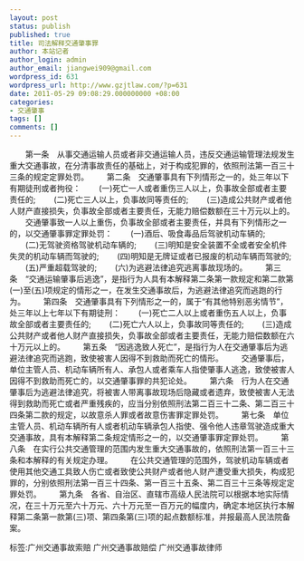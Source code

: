 ```yaml
---
layout: post
status: publish
published: true
title: 司法解释交通肇事罪
author: 本站记者
author_login: admin
author_email: jiangwei909@gmail.com
wordpress_id: 631
wordpress_url: http://www.gzjtlaw.com/?p=631
date: 2011-05-29 09:08:29.000000000 +08:00
categories:
- 交通肇事
tags: []
comments: []
---
```

　　第一条　从事交通运输人员或者非交通运输人员，违反交通运输管理法规发生重大交通事故，在分清事故责任的基础上，对于构成犯罪的，依照刑法第一百三十三条的规定定罪处罚。 　　第二条　交通肇事具有下列情形之一的，处三年以下有期徒刑或者拘役： 　　(一)死亡一人或者重伤三人以上，负事故全部或者主要责任的; 　　(二)死亡三人以上，负事故同等责任的; 　　(三)造成公共财产或者他人财产直接损失，负事故全部或者主要责任，无能力赔偿数额在三十万元以上的。 　　交通肇事致一人以上重伤，负事故全部或者主要责任，并具有下列情形之一的，以交通肇事罪定罪处罚： 　　(一)酒后、吸食毒品后驾驶机动车辆的; 　　(二)无驾驶资格驾驶机动车辆的; 　　(三)明知是安全装置不全或者安全机件失灵的机动车辆而驾驶的; 　　(四)明知是无牌证或者已报废的机动车辆而驾驶的; 　　(五)严重超载驾驶的; 　　(六)为逃避法律追究逃离事故现场的。 　　第三条　&ldquo;交通运输肇事后逃逸&rdquo;，是指行为人具有本解释第二条第一款规定和第二款第(一)至(五)项规定的情形之一，在发生交通事故后，为逃避法律追究而逃跑的行为。 　　第四条　交通肇事具有下列情形之一的，属于&ldquo;有其他特别恶劣情节&rdquo;，处三年以上七年以下有期徒刑： 　　(一)死亡二人以上或者重伤五人以上，负事故全部或者主要责任的; 　　(二)死亡六人以上，负事故同等责任的; 　　(三)造成公共财产或者他人财产直接损失，负事故全部或者主要责任，无能力赔偿数额在六十万元以上的。 　　第五条　&ldquo;因逃逸致人死亡&rdquo;，是指行为人在交通肇事后为逃避法律追究而逃跑，致使被害人因得不到救助而死亡的情形。 　　交通肇事后，单位主管人员、机动车辆所有人、承包人或者乘车人指使肇事人逃逸，致使被害人因得不到救助而死亡的，以交通肇事罪的共犯论处。 　　第六条　行为人在交通肇事后为逃避法律追究，将被害人带离事故现场后隐藏或者遗弃，致使被害人无法得到救助而死亡或者严重残疾的，应当分别依照刑法第二百三十二条、第二百三十四条第二款的规定，以故意杀人罪或者故意伤害罪定罪处罚。 　　第七条　单位主管人员、机动车辆所有人或者机动车辆承包人指使、强令他人违章驾驶造成重大交通事故，具有本解释第二条规定情形之一的，以交通肇事罪定罪处罚。 　　第八条　在实行公共交通管理的范围内发生重大交通事故的，依照刑法第一百三十三条和本解释的有关规定办理。 　　在公共交通管理的范围外，驾驶机动车辆或者使用其他交通工具致人伤亡或者致使公共财产或者他人财产遭受重大损失，构成犯罪的，分别依照刑法第一百三十四条、第一百三十五条、第二百三十三条等规定定罪处罚。 　　第九条　各省、自治区、直辖市高级人民法院可以根据本地实际情况，在三十万元至六十万元、六十万元至一百万元的幅度内，确定本地区执行本解释第二条第一款第(三)项、第四条第(三)项的起点数额标准，并报最高人民法院备案。 标签:广州交通事故索赔 广州交通事故赔偿 广州交通事故律师
